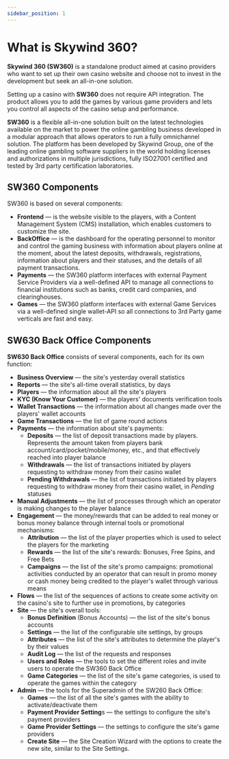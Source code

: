 ```yaml
---
sidebar_position: 1
---
```


# What is Skywind 360?

**Skywind 360 (SW360)** is a standalone product aimed at casino providers who want to set up their own casino website and choose not to invest in the development but seek an all-in-one solution.

Setting up a casino with **SW360** does not require API integration. The product allows you to add the games by various game providers and lets you control all aspects of the casino setup and performance.

**SW360** is a flexible all-in-one solution built on the latest technologies available on the market to power the online gambling business developed in a modular approach that allows operators to run a fully omnichannel solution. The platform has been developed by Skywind Group, one of the leading online gambling software suppliers in the world holding licenses and authorizations in multiple jurisdictions, fully ISO27001 certified and tested by 3rd party certification laboratories.

## SW360 Components

SW360 is based on several components:

* **Frontend** &mdash; is the website visible to the players, with a Content Management System (CMS) installation, which enables customers to customize the site.
* **BackOffice** &mdash; is the dashboard for the operating personnel to monitor and control the gaming business with information about players online at the moment, about the latest deposits, withdrawals, registrations, information about players and their statuses, and the details of all payment transactions.
* **Payments** &mdash; the SW360 platform interfaces with external Payment Service Providers via a well-defined API to manage all connections to financial institutions such as banks, credit card companies, and clearinghouses.
* **Games** &mdash; the SW360 platform interfaces with external Game Services via a well-defined single wallet-API so all connections to 3rd Party game verticals are fast and easy.

## SW630 Back Office Components

**SW630 Back Office** consists of several components, each for its own function:

* **Business Overview** &mdash; the site's yesterday overall statistics
* **Reports** &mdash; the site's all-time overall statistics, by days
* **Players** &mdash; the information about all the site's players
* **KYC (Know Your Customer)** &mdash; the players' documents verification tools
* **Wallet Transactions** &mdash; the information about all changes made over the players' wallet accounts
* **Game Transactions** &mdash; the list of game round actions
* **Payments** &mdash; the information about site's payments:
  * **Deposits** &mdash; the list of deposit transactions made by players. Represents the amount taken from players bank account/card/pocket/mobile/money, etc., and that effectively reached into player balance
  * **Withdrawals** &mdash; the list of transactions initiated by players requesting to withdraw money from their casino wallet
  * **Pending Withdrawals** &mdash; the list of transactions initiated by players requesting to withdraw money from their casino wallet, in *Pending* statuses
* **Manual Adjustments** &mdash; the list of processes through which an operator is making changes to the player balance
* **Engagement** &mdash; the money/rewards that can be added to real money or bonus money balance through internal tools or promotional mechanisms:
  * **Attribution** &mdash; the list of the player properties which is used to select the players for the marketing
  * **Rewards** &mdash; the list of the site's rewards: Bonuses, Free Spins, and Free Bets
  * **Campaigns** &mdash; the list of the site's promo campaigns: promotional activities conducted by an operator that can result in promo money or cash money being credited to the player's wallet through various means
* **Flows** &mdash; the list of the sequences of actions to create some activity on the casino's site to further use in promotions, by categories
* **Site** &mdash; the site's overall tools:
  * **Bonus Definition** (Bonus Accounts) &mdash; the list of the site's bonus accounts
  * **Settings** &mdash; the list of the configurable site settings, by groups
  * **Attributes** &mdash; the list of the site's attributes to determine the player's by their values
  * **Audit Log** &mdash; the list of the requests and responses
  * **Users and Roles** &mdash; the tools to set the different roles and invite users to operate the SW360 Back Office
  * **Game Categories** &mdash; the list of the site's game categories, is used to operate the games within the category
* **Admin** &mdash; the tools for the Superadmin of the SW260 Back Office:
  * **Games** &mdash; the list of all the site's games with the ability to activate/deactivate them
  * **Payment Provider Setting**s &mdash; the settings to configure the site's payment providers
  * **Game Provider Settings** &mdash; the settings to configure the site's game providers
  * **Create Site** &mdash; the Site Creation Wizard with the options to create the new site, similar to the Site Settings.

